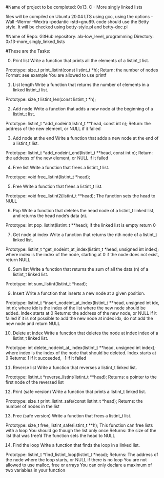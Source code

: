 #Name of project to be completed: 0x13. C - More singly linked lists

files will be compiled on Ubuntu 20.04 LTS using gcc, using the options -Wall -Werror -Wextra -pedantic -std=gnu89.
code should use the Betty style. It will be checked using betty-style.pl and betty-doc.pl

#Name of Repo:
GitHub repository: alx-low_level_programming
Directory: 0x13-more_singly_linked_lists

#These are the Tasks:

0. Print list
Write a function that prints all the elements of a listint_t list.

Prototype: size_t print_listint(const listint_t *h);
Return: the number of nodes
Format: see example
You are allowed to use printf


1. List length
Write a function that returns the number of elements in a linked listint_t list.

Prototype: size_t listint_len(const listint_t *h);



2. Add node
Write a function that adds a new node at the beginning of a listint_t list.

Prototype: listint_t *add_nodeint(listint_t **head, const int n);
Return: the address of the new element, or NULL if it failed


3. Add node at the end
Write a function that adds a new node at the end of a listint_t list.

Prototype: listint_t *add_nodeint_end(listint_t **head, const int n);
Return: the address of the new element, or NULL if it failed


4. Free list
Write a function that frees a listint_t list.

Prototype: void free_listint(listint_t *head);



5. Free
Write a function that frees a listint_t list.

Prototype: void free_listint2(listint_t **head);
The function sets the head to NULL



6. Pop
Write a function that deletes the head node of a listint_t linked list, and returns the head node’s data (n).

Prototype: int pop_listint(listint_t **head);
if the linked list is empty return 0


7. Get node at index
Write a function that returns the nth node of a listint_t linked list.

Prototype: listint_t *get_nodeint_at_index(listint_t *head, unsigned int index);
where index is the index of the node, starting at 0
if the node does not exist, return NULL


8. Sum list
Write a function that returns the sum of all the data (n) of a listint_t linked list.

Prototype: int sum_listint(listint_t *head);


9. Insert
Write a function that inserts a new node at a given position.

Prototype: listint_t *insert_nodeint_at_index(listint_t **head, unsigned int idx, int n);
where idx is the index of the list where the new node should be added. Index starts at 0
Returns: the address of the new node, or NULL if it failed
if it is not possible to add the new node at index idx, do not add the new node and return NULL


10. Delete at index
Write a function that deletes the node at index index of a listint_t linked list.

Prototype: int delete_nodeint_at_index(listint_t **head, unsigned int index);
where index is the index of the node that should be deleted. Index starts at 0
Returns: 1 if it succeeded, -1 if it failed


11. Reverse list
Write a function that reverses a listint_t linked list.

Prototype: listint_t *reverse_listint(listint_t **head);
Returns: a pointer to the first node of the reversed list


12. Print (safe version)
Write a function that prints a listint_t linked list.

Prototype: size_t print_listint_safe(const listint_t *head);
Returns: the number of nodes in the list


13. Free (safe version)
Write a function that frees a listint_t list.

Prototype: size_t free_listint_safe(listint_t **h);
This function can free lists with a loop
You should go though the list only once
Returns: the size of the list that was free’d
The function sets the head to NULL


14. Find the loop
Write a function that finds the loop in a linked list.

Prototype: listint_t *find_listint_loop(listint_t *head);
Returns: The address of the node where the loop starts, or NULL if there is no loop
You are not allowed to use malloc, free or arrays
You can only declare a maximum of two variables in your function
